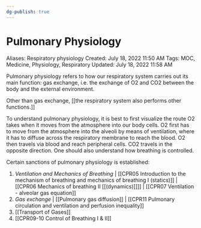 ```yaml
---
dg-publish: true
---
```


# Pulmonary Physiology

Aliases: Respiratory physiology
Created: July 18, 2022 11:50 AM
Tags: MOC, Medicine, Physiology, Respiratory
Updated: July 18, 2022 11:58 AM

Pulmonary physiology refers to how our respiratory system carries out its main function: gas exchange, i.e. the exchange of O2 and CO2 between the body and the external environment.

Other than gas exchange, [[the respiratory system also performs other functions.]]

To understand pulmonary physiology, it is best to first visualize the route O2 takes when it moves from the atmosphere into our body cells. O2 first has to move from the atmosphere into the alveoli by means of ventilation, where it has to diffuse across the respiratory membrane to reach the blood. O2 then travels via blood and reach peripheral cells. CO2 travels in the opposite direction. One should also understand how breathing is controlled.

Certain sanctions of pulmonary physiology is established:

1. *Ventilation and Mechanics of Breathing* | [[CPR05  Introduction to the mechanism of breathing and mechanics of breathing I (statics)]] | [[CPR06  Mechanics of breathing II [[(dynamics)]]]] | [[CPR07  Ventilation - alveolar gas equation]] 
2. *Gas exchange* | [[Pulmonary gas diffusion]] | [[CPR11  Pulmonary circulation and ventilation and perfusion inequality]] 
3. [[Transport of Gases]] 
4. [[CPR09-10  Control of Breathing I & II]]